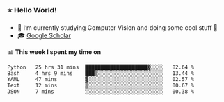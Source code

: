 ### ⭐️ Hello World!

<!--
**hologerry/hologerry** is a ✨ _special_ ✨ repository because its `README.md` (this file) appears on your GitHub profile.

Here are some ideas to get you started:

- 🔭 I’m currently working and studying on Computer Vision
- 🌱 I’m currently learning at Peking University
- 💬 Ask me about 
- 📫 How to reach me: E-mail
- 😄 Pronouns: he/his
- ⚡ Fun fact: Music is the Power
-->


- 🔭 I’m currently studying Computer Vision and doing some cool stuff 🤖
- 🎓 [Google Scholar](https://scholar.google.com/citations?user=3ykqW9wAAAAJ&hl=en)


📊 **This week I spent my time on**

<!--START_SECTION:waka-->
```text
Python   25 hrs 31 mins  ████████████████████▓░░░░   82.64 % 
Bash     4 hrs 9 mins    ███▒░░░░░░░░░░░░░░░░░░░░░   13.44 % 
YAML     47 mins         ▓░░░░░░░░░░░░░░░░░░░░░░░░   02.57 % 
Text     12 mins         ▒░░░░░░░░░░░░░░░░░░░░░░░░   00.67 % 
JSON     7 mins          ░░░░░░░░░░░░░░░░░░░░░░░░░   00.38 % 
```
<!--END_SECTION:waka-->
